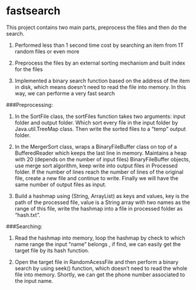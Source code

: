 fastsearch
==========
This project contains two main parts, preprocess the files and then do the search.

1.  Performed less than 1 second time cost by searching an item from 1T random files or even more
 
2. Preprocess the files by an external sorting mechanism and built index for the files


3. Implemented a binary search function based on the address of the item in disk, which means doesn't need to read the file into memory. In this way, we can performe a very fast search

###Preprocessing:
1.  In the SortFile class, the sortFiles function takes two arguments:  input folder and output folder. Which sort every file in the input folder by Java.util.TreeMap class. Then write the sorted files to a “temp” output folder.

2.  In the MergerSort class, wraps a BinaryFileBuffer class on top of a BufferedReader which keeps the last line in memory. Maintains a heap with 20 (depends on the number of input files) BinaryFileBuffer objects, use merge sort algorithm, keep write into output files in Processed folder. If the number of lines reach the number of lines of the original file, create a new file and continue to write. Finally we will have the same number of output files as input.

3.  Build a hashmap using (String, ArrayList<String>) as keys and values, key is the path of the processed file, value is a String array with two names as the range of this file, write the hashmap into a file in processed folder as “hash.txt”. 

###Searching: 
1.  Read the hashmap into memory, loop the hashmap by check to which name range the input “name” belongs , if find, we can easily get the target file by its hash function.

 
2.  Open the target file in RandomAcessFile and then perform a binary search by using seek() function,  which doesn’t need to read the whole file into memory. Shortly, we can get the phone number associated to the input name.   
